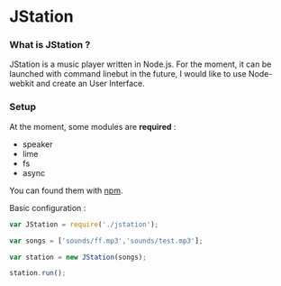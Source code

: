 JStation
========


### What is JStation ?

JStation is a music player written in Node.js. 
For the moment, it can be launched with command linebut in the future, I would like to use Node-webkit and
create an User Interface. 


### Setup

At the moment, some modules are **required** :
  - speaker
  - lime
  - fs
  - async

You can found them with [npm](https://www.npmjs.org/).

Basic configuration :

```javascript
var JStation = require('./jstation');

var songs = ['sounds/ff.mp3','sounds/test.mp3'];

var station = new JStation(songs);

station.run();
```
